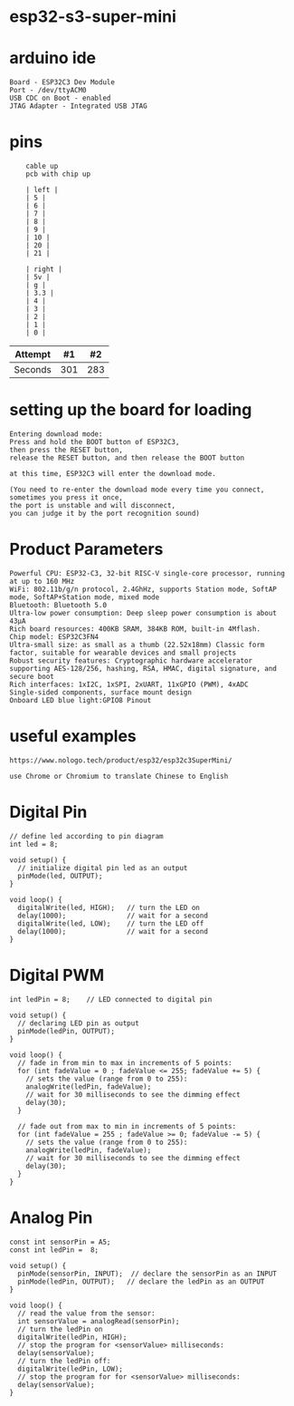 # esp32-s3-super-mini

# arduino ide

    Board - ESP32C3 Dev Module
    Port - /dev/ttyACM0
    USB CDC on Boot - enabled
    JTAG Adapter - Integrated USB JTAG

# pins

        cable up
        pcb with chip up
        
        | left |        
        | 5 | 
        | 6 |
        | 7 |
        | 8 |
        | 9 |
        | 10 |
        | 20 |
        | 21 |
        
        | right |        
        | 5v |
        | g |
        | 3.3 |
        | 4 |
        | 3 |
        | 2 |
        | 1 |
        | 0 |

| Attempt | #1    | #2    |
| :---:   | :---: | :---: |
| Seconds | 301   | 283   |


# setting up the board for loading

    Entering download mode:
    Press and hold the BOOT button of ESP32C3,
    then press the RESET button,
    release the RESET button, and then release the BOOT button
    
    at this time, ESP32C3 will enter the download mode.
    
    (You need to re-enter the download mode every time you connect,
    sometimes you press it once,
    the port is unstable and will disconnect,
    you can judge it by the port recognition sound)

# Product Parameters

    Powerful CPU: ESP32-C3, 32-bit RISC-V single-core processor, running at up to 160 MHz
    WiFi: 802.11b/g/n protocol, 2.4GhHz, supports Station mode, SoftAP mode, SoftAP+Station mode, mixed mode
    Bluetooth: Bluetooth 5.0
    Ultra-low power consumption: Deep sleep power consumption is about 43μA
    Rich board resources: 400KB SRAM, 384KB ROM, built-in 4Mflash.
    Chip model: ESP32C3FN4
    Ultra-small size: as small as a thumb (22.52x18mm) Classic form factor, suitable for wearable devices and small projects
    Robust security features: Cryptographic hardware accelerator supporting AES-128/256, hashing, RSA, HMAC, digital signature, and secure boot
    Rich interfaces: 1xI2C, 1xSPI, 2xUART, 11xGPIO (PWM), 4xADC
    Single-sided components, surface mount design
    Onboard LED blue light:GPIO8 Pinout


# useful examples

    https://www.nologo.tech/product/esp32/esp32c3SuperMini/

    use Chrome or Chromium to translate Chinese to English
    
# Digital Pin

    // define led according to pin diagram
    int led = 8;
    
    void setup() {
      // initialize digital pin led as an output
      pinMode(led, OUTPUT);
    }
    
    void loop() {
      digitalWrite(led, HIGH);   // turn the LED on 
      delay(1000);               // wait for a second
      digitalWrite(led, LOW);    // turn the LED off
      delay(1000);               // wait for a second
    }

# Digital PWM

    int ledPin = 8;    // LED connected to digital pin
    
    void setup() {
      // declaring LED pin as output
      pinMode(ledPin, OUTPUT);
    }
    
    void loop() {
      // fade in from min to max in increments of 5 points:
      for (int fadeValue = 0 ; fadeValue <= 255; fadeValue += 5) {
        // sets the value (range from 0 to 255):
        analogWrite(ledPin, fadeValue);
        // wait for 30 milliseconds to see the dimming effect
        delay(30);
      }
    
      // fade out from max to min in increments of 5 points:
      for (int fadeValue = 255 ; fadeValue >= 0; fadeValue -= 5) {
        // sets the value (range from 0 to 255):
        analogWrite(ledPin, fadeValue);
        // wait for 30 milliseconds to see the dimming effect
        delay(30);
      }
    }

# Analog Pin

    const int sensorPin = A5;
    const int ledPin =  8; 
    
    void setup() {
      pinMode(sensorPin, INPUT);  // declare the sensorPin as an INPUT
      pinMode(ledPin, OUTPUT);   // declare the ledPin as an OUTPUT
    }
    
    void loop() {
      // read the value from the sensor:
      int sensorValue = analogRead(sensorPin);
      // turn the ledPin on
      digitalWrite(ledPin, HIGH);
      // stop the program for <sensorValue> milliseconds:
      delay(sensorValue);
      // turn the ledPin off:
      digitalWrite(ledPin, LOW);
      // stop the program for for <sensorValue> milliseconds:
      delay(sensorValue);
    }



    



